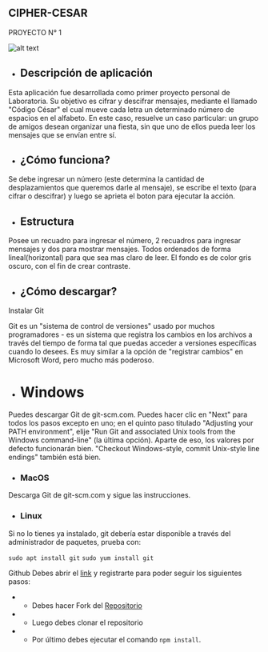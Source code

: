 ## CIPHER-CESAR
  PROYECTO N° 1
   
![alt text](https://sg.com.mx/sites/default/files/styles/max_w680/public/images/logo_laboratoria-07_%282%29.png?itok=C3VhoxMT)



+ ## Descripción de aplicación
 
Esta aplicación fue desarrollada como primer proyecto personal de Laboratoria.
Su objetivo es cifrar y descifrar mensajes, mediante el llamado "Código César" el cual mueve cada letra un determinado número de espacios en el alfabeto. 
En este caso, resuelve un caso particular: un grupo de amigos desean organizar una fiesta, sin que uno de ellos pueda leer los mensajes que se envían entre sí.
 

+ ## ¿Cómo funciona?

Se debe ingresar un número (este determina la cantidad de desplazamientos que queremos darle al mensaje), se escribe el texto (para cifrar o descifrar) y luego se aprieta el boton para ejecutar la acción.
 
+ ## Estructura 
 
Posee un recuadro para ingresar el número, 2 recuadros para ingresar mensajes y dos para mostrar mensajes.
Todos ordenados de forma lineal(horizontal) para que sea mas claro de leer. El fondo es de color gris oscuro, con el fin de crear contraste.

+ ## ¿Cómo descargar?

Instalar Git

Git es un "sistema de control de versiones" usado por muchos programadores - es un sistema que registra los cambios en los archivos a través del tiempo de forma tal que puedas acceder a versiones específicas cuando lo desees. Es muy similar a la opción de "registrar cambios" en Microsoft Word, pero mucho más poderoso.

+ # Windows
Puedes descargar Git de git-scm.com. Puedes hacer clic en "Next" para todos los pasos excepto en uno; en el quinto paso titulado "Adjusting your PATH environment", elije "Run Git and associated Unix tools from the Windows command-line" (la última opción). Aparte de eso, los valores por defecto funcionarán bien. "Checkout Windows-style, commit Unix-style line endings" también está bien.

+ ### MacOS
Descarga Git de git-scm.com y sigue las instrucciones.

+ ### Linux
Si no lo tienes ya instalado, git debería estar disponible a través del administrador de paquetes, prueba con:

`sudo apt install git`
`sudo yum install git`

Github
Debes abrir el [link](https://github.com) y registrarte para poder seguir los siguientes pasos:

+ * Debes hacer Fork del [Repositorio](https://github.com/CamiRamirez/scl-2018-05-bc-core-am)
+ * Luego debes clonar el repositorio
+ * Por último debes ejecutar el comando `npm install`.
